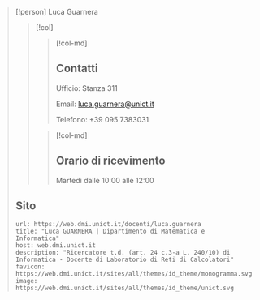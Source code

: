 > [!person] Luca Guarnera
>> [!col] 
>> 
>>>[!col-md] 
>>>## Contatti
>>>
>>> Ufficio: Stanza 311
>>> 
>>> Email: [luca.guarnera@unict.it](mailto:luca.guarnera@unict.it)
>>> 
>>> Telefono: +39 095 7383031
>> 
>>> [!col-md] 
>>> ## Orario di ricevimento
>>> 
>>> Martedì dalle 10:00 alle 12:00
>
> ## Sito
> 
> ```cardlink
> url: https://web.dmi.unict.it/docenti/luca.guarnera
> title: "Luca GUARNERA | Dipartimento di Matematica e Informatica"
> host: web.dmi.unict.it
> description: "Ricercatore t.d. (art. 24 c.3-a L. 240/10) di Informatica - Docente di Laboratorio di Reti di Calcolatori"
> favicon: https://web.dmi.unict.it/sites/all/themes/id_theme/monogramma.svg
> image: https://web.dmi.unict.it/sites/all/themes/id_theme/unict.svg
> ```
